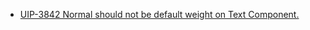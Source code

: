 - [UIP-3842 Normal should not be default weight on Text Component.](https://jira.pingidentity.com/browse/UIP-3842)